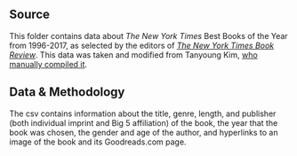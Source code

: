 ## Source

This folder contains data about *The New York Times* Best Books of the Year from 1996-2017, as selected by the editors of [*The New York Times Book Review*](https://www.nytimes.com/interactive/2017/books/review/10-best-books-2017.html). This data was taken and modified from Tanyoung Kim, [who manually compiled it](https://github.com/tanykim/best-bookshelf).

## Data & Methodology

The csv contains information about the title, genre, length, and publisher (both individual imprint and Big 5 affiliation) of the book, the year that the book was chosen, the gender and age of the author, and hyperlinks to an image of the book and its Goodreads.com page. 
